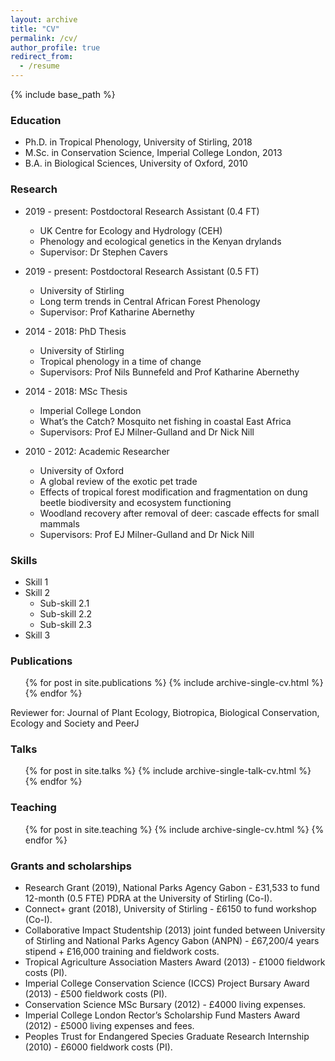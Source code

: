 ```yaml
---
layout: archive
title: "CV"
permalink: /cv/
author_profile: true
redirect_from:
  - /resume
---
```


{% include base_path %}

### Education
* Ph.D. in Tropical Phenology, University of Stirling, 2018
* M.Sc. in Conservation Science, Imperial College London, 2013
* B.A. in Biological Sciences, University of Oxford, 2010

### Research
* 2019 - present: Postdoctoral Research Assistant (0.4 FT) 
  * UK Centre for Ecology and Hydrology (CEH)
  * Phenology and ecological genetics in the Kenyan drylands
  * Supervisor: Dr Stephen Cavers
    
* 2019 - present: Postdoctoral Research Assistant (0.5 FT) 
  * University of Stirling
  * Long term trends in Central African Forest Phenology
  * Supervisor: Prof Katharine Abernethy
    
* 2014 - 2018: PhD Thesis
  * University of Stirling
  * Tropical phenology in a time of change
  * Supervisors: Prof Nils Bunnefeld and Prof Katharine Abernethy

* 2014 - 2018: MSc Thesis
  * Imperial College London
  * What’s the Catch? Mosquito net fishing in coastal East Africa
  * Supervisors: Prof EJ Milner-Gulland and Dr Nick Nill

* 2010 - 2012: Academic Researcher
  * University of Oxford
  * A global review of the exotic pet trade
  * Effects of tropical forest modification and fragmentation on dung beetle biodiversity and ecosystem functioning
  * Woodland recovery after removal of deer: cascade effects for small mammals 
  * Supervisors: Prof EJ Milner-Gulland and Dr Nick Nill
    
### Skills
* Skill 1
* Skill 2
  * Sub-skill 2.1
  * Sub-skill 2.2
  * Sub-skill 2.3
* Skill 3

### Publications
  <ul>{% for post in site.publications %}
    {% include archive-single-cv.html %}
  {% endfor %}</ul>

Reviewer for: Journal of Plant Ecology, Biotropica, Biological Conservation, Ecology and Society and PeerJ

### Talks
  <ul>{% for post in site.talks %}
    {% include archive-single-talk-cv.html %}
  {% endfor %}</ul>
  
### Teaching
  <ul>{% for post in site.teaching %}
    {% include archive-single-cv.html %}
  {% endfor %}</ul>
  
### Grants and scholarships
* Research Grant (2019), National Parks Agency Gabon - £31,533 to fund 12-month (0.5 FTE) PDRA at the University of Stirling (Co-I).
* Connect+ grant (2018), University of Stirling - £6150 to fund workshop (Co-I).
* Collaborative Impact Studentship (2013) joint funded between University of Stirling and National Parks Agency Gabon (ANPN) - £67,200/4 years stipend + £16,000 training and fieldwork costs.
* Tropical Agriculture Association Masters Award (2013) - £1000 fieldwork costs (PI).
* Imperial College Conservation Science (ICCS) Project Bursary Award (2013) - £500 fieldwork costs (PI).
* Conservation Science MSc Bursary (2012) - £4000 living expenses.
* Imperial College London Rector’s Scholarship Fund Masters Award (2012) - £5000 living expenses and fees.
* Peoples Trust for Endangered Species Graduate Research Internship (2010) - £6000 fieldwork costs (PI).
